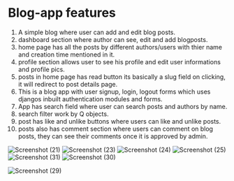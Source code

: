 
# Blog-app features
1. A simple blog where user can add and edit blog posts.
2. dashboard section where author can see, edit and add blogposts.
3. home page has all the posts by different authors/users with thier name and creation time mentioned in it.
4. profile section allows user to see his profile and edit user informations and profile pics.
5. posts in home page has read button its basically a slug field on clicking, it will redirect to post details page.
6. This is a blog app with user signup, login, logout forms which uses djangos inbuilt authentication modules and forms.
7. App has search field where user can search posts and authors by name.
8. search filter work by Q objects.
9. post has like and unlike buttons where users can like and unlike posts.
10. posts also has comment section where users can comment on blog posts, they can see their comments once it is approved by admin.


![Screenshot (21)](https://user-images.githubusercontent.com/80151279/114872758-3e815880-9e18-11eb-93cc-a5d5e71e9b72.png)
![Screenshot (23)](https://user-images.githubusercontent.com/80151279/114872867-56f17300-9e18-11eb-9111-408dfe6ffda2.png)
![Screenshot (24)](https://user-images.githubusercontent.com/80151279/114872907-61ac0800-9e18-11eb-869c-9a2def114d06.png)
![Screenshot (25)](https://user-images.githubusercontent.com/80151279/114872972-71c3e780-9e18-11eb-9876-1604b7049452.png)
![Screenshot (31)](https://user-images.githubusercontent.com/80151279/114873201-acc61b00-9e18-11eb-949c-ca1f9b3228d6.png)
![Screenshot (30)](https://user-images.githubusercontent.com/80151279/114873109-9c15a500-9e18-11eb-91cc-69ce27a54157.png)

![Screenshot (29)](https://user-images.githubusercontent.com/80151279/114873018-81433080-9e18-11eb-898c-b171b4dbdaf8.png)




